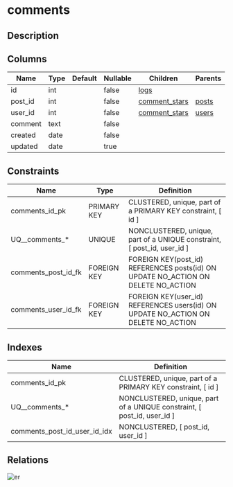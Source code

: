 # comments

## Description

## Columns

| Name | Type | Default | Nullable | Children | Parents |
| ---- | ---- | ------- | -------- | -------- | ------- |
| id | int |  | false | [logs](logs.md) |  |
| post_id | int |  | false | [comment_stars](comment_stars.md) | [posts](posts.md) |
| user_id | int |  | false | [comment_stars](comment_stars.md) | [users](users.md) |
| comment | text |  | false |  |  |
| created | date |  | false |  |  |
| updated | date |  | true |  |  |

## Constraints

| Name | Type | Definition |
| ---- | ---- | ---------- |
| comments_id_pk | PRIMARY KEY | CLUSTERED, unique, part of a PRIMARY KEY constraint, [ id ] |
| UQ__comments_* | UNIQUE | NONCLUSTERED, unique, part of a UNIQUE constraint, [ post_id, user_id ] |
| comments_post_id_fk | FOREIGN KEY | FOREIGN KEY(post_id) REFERENCES posts(id) ON UPDATE NO_ACTION ON DELETE NO_ACTION |
| comments_user_id_fk | FOREIGN KEY | FOREIGN KEY(user_id) REFERENCES users(id) ON UPDATE NO_ACTION ON DELETE NO_ACTION |

## Indexes

| Name | Definition |
| ---- | ---------- |
| comments_id_pk | CLUSTERED, unique, part of a PRIMARY KEY constraint, [ id ] |
| UQ__comments_* | NONCLUSTERED, unique, part of a UNIQUE constraint, [ post_id, user_id ] |
| comments_post_id_user_id_idx | NONCLUSTERED, [ post_id, user_id ] |

## Relations

![er](comments.svg)
